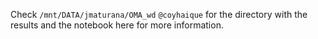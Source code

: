 Check `/mnt/DATA/jmaturana/OMA_wd` `@coyhaique` for the directory with the results and the notebook here for more information.
